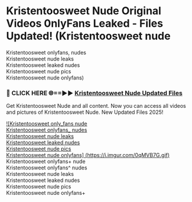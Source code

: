 # Kristentoosweet Nude Original Videos 0nlyFans Leaked - Files Updated! (Kristentoosweet nude<br>

Kristentoosweet onlyfans, nudes<br>
Kristentoosweet nude leaks<br>
Kristentoosweet leaked nudes<br>
Kristentoosweet nude pics<br>
Kristentoosweet nude onlyfans)

<h3>🔴 CLICK HERE 🌐==►► <a href="https://tinyurl.com/leaks-videos" rel="nofollow">Kristentoosweet Nude Updated Files</a></h3>

Get Kristentoosweet Nude and all content. Now you can access all videos and pictures of Kristentoosweet Nude. New Updated Files 2025!

[![Kristentoosweet only_fans nude<br>
Kristentoosweet onlyfans_ nudes<br>
Kristentoosweet nude leaks<br>
Kristentoosweet leaked nudes<br>
Kristentoosweet nude pics<br>
Kristentoosweet nude onlyfans]
(https://i.imgur.com/0qMVB7G.gif)](https://tinyurl.com/leaks-videos)
Kristentoosweet onlyfans+ nude<br>
Kristentoosweet onlyfans^ nudes<br>
Kristentoosweet nude leaks<br>
Kristentoosweet leaked nudes<br>
Kristentoosweet nude pics<br>
Kristentoosweet nude onlyfans+